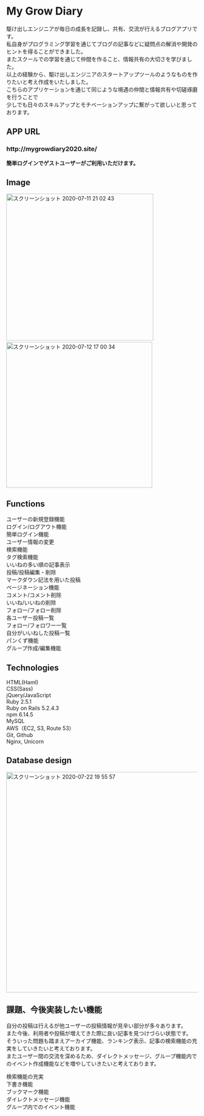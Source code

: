 My Grow Diary
====

駆け出しエンジニアが毎日の成長を記録し、共有、交流が行えるブログアプリです。  
私自身がプログラミング学習を通じてブログの記事などに疑問点の解消や開発のヒントを得ることができました。  
またスクールでの学習を通じて仲間を作ること、情報共有の大切さを学びました。  
以上の経験から、駆け出しエンジニアのスタートアップツールのようなものを作りたいと考え作成をいたしました。    
こちらのアプリケーションを通じて同じような境遇の仲間と情報共有や切磋琢磨を行うことで  
少しでも日々のスキルアップとモチベーションアップに繋がって欲しいと思っております。

## APP URL

<h3>http://mygrowdiary2020.site/</h3>

**簡単ログインでゲストユーザーがご利用いただけます。**

## Image

<img width="387" alt="スクリーンショット 2020-07-11 21 02 43" src="https://user-images.githubusercontent.com/64174311/87223811-0184c300-c3bb-11ea-9610-d45625aa30a5.png">　<img width="384" alt="スクリーンショット 2020-07-12 17 00 34" src="https://user-images.githubusercontent.com/64174311/87241779-5bd85f00-c461-11ea-9476-e2ca474ac4bb.png">

## Functions

ユーザーの新規登録機能  
ログイン/ログアウト機能  
簡単ログイン機能  
ユーザー情報の変更  
検索機能  
タグ検索機能  
いいねの多い順の記事表示  
投稿/投稿編集・削除  
マークダウン記法を用いた投稿  
ページネーション機能  
コメント/コメント削除  
いいね/いいねの削除  
フォロー/フォロー削除  
各ユーザー投稿一覧  
フォロー/フォロワー一覧  
自分がいいねした投稿一覧  
パンくず機能  
グループ作成/編集機能

## Technologies

HTML(Haml)  
CSS(Sass)  
jQuery/JavaScript  
Ruby 2.5.1  
Ruby on Rails 5.2.4.3  
npm 6.14.5  
MySQL  
AWS（EC2, S3, Route 53）  
Git, Github  
Nginx, Unicorn

## Database design  

<img width="581" alt="スクリーンショット 2020-07-22 19 55 57" src="https://user-images.githubusercontent.com/64174311/88168522-84c4d500-cc55-11ea-94bb-753aa6b7f9a9.png">

## 課題、今後実装したい機能

自分の投稿は行えるが他ユーザーの投稿情報が見辛い部分が多々あります。  
また今後、利用者や投稿が増えてきた際に良い記事を見つけづらい状態です。  
そういった問題も踏まえアーカイブ機能、ランキング表示、記事の検索機能の充実をしていきたいと考えております。  
またユーザー間の交流を深めるため、ダイレクトメッセージ、グループ機能内でのイベント作成機能などを増やしていきたいと考えております。

検索機能の充実  
下書き機能  
ブックマーク機能  
ダイレクトメッセージ機能  
グループ内でのイベント機能
